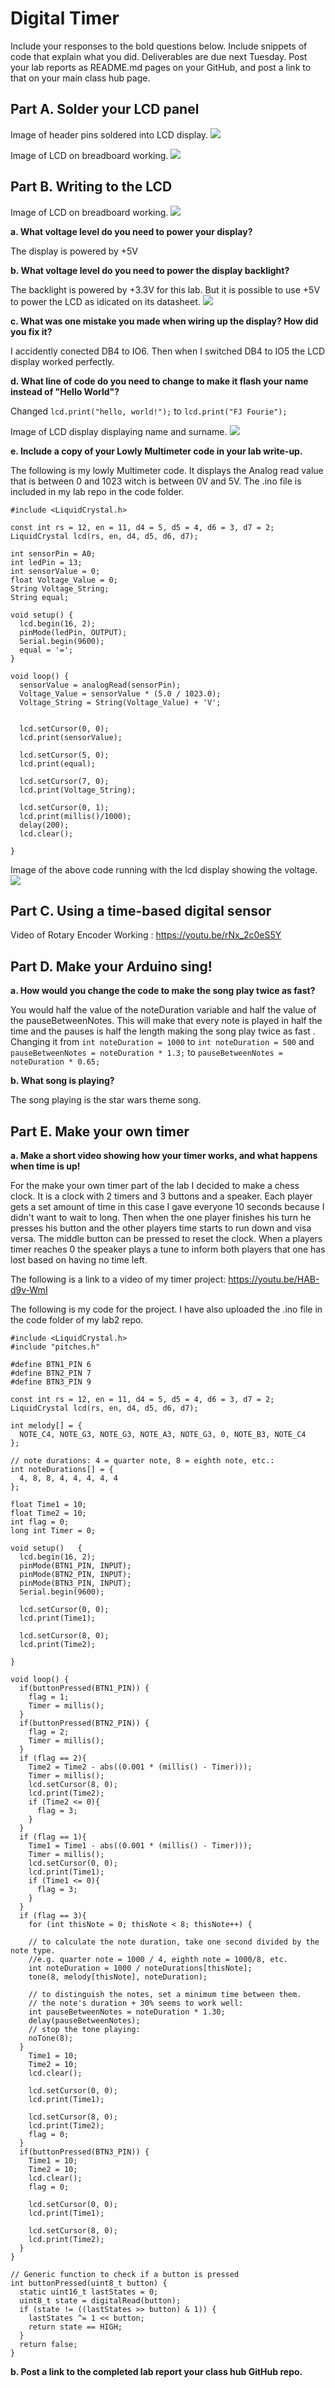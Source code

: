 # Digital Timer
 
Include your responses to the bold questions below. Include snippets of code that explain what you did. Deliverables are due next Tuesday. Post your lab reports as README.md pages on your GitHub, and post a link to that on your main class hub page.

## Part A. Solder your LCD panel

Image of header pins soldered into LCD display.
![](Images/20190912_103815.jpg)


Image of LCD on breadboard working.
![](Images/20190912_103917.jpg)

## Part B. Writing to the LCD

Image of LCD on breadboard working.
![](Images/20190912_103917.jpg)
 
**a. What voltage level do you need to power your display?**

The display is powered by +5V

**b. What voltage level do you need to power the display backlight?**

The backlight is powered by +3.3V for this lab. But it is possible to use +5V to power the LCD as idicated on its datasheet.
![](Images/LCD_pinout.PNG)
   
**c. What was one mistake you made when wiring up the display? How did you fix it?**

I accidently conected DB4 to IO6. Then when I switched DB4 to IO5 the LCD display worked perfectly.

**d. What line of code do you need to change to make it flash your name instead of "Hello World"?**

Changed ```lcd.print("hello, world!");``` to ```lcd.print("FJ Fourie");```

Image of LCD display displaying  name and surname.
![](Images/20190912_104123.jpg)
 
**e. Include a copy of your Lowly Multimeter code in your lab write-up.**

The following is my lowly Multimeter code. It displays the Analog read value that is between 0 and 1023 witch is between 0V and 5V. The .ino file is included in my lab repo in the code folder.
```
#include <LiquidCrystal.h>

const int rs = 12, en = 11, d4 = 5, d5 = 4, d6 = 3, d7 = 2;
LiquidCrystal lcd(rs, en, d4, d5, d6, d7);

int sensorPin = A0;    
int ledPin = 13;      
int sensorValue = 0;
float Voltage_Value = 0;
String Voltage_String;
String equal;

void setup() {
  lcd.begin(16, 2);
  pinMode(ledPin, OUTPUT);
  Serial.begin(9600);
  equal = '=';
}

void loop() { 
  sensorValue = analogRead(sensorPin);
  Voltage_Value = sensorValue * (5.0 / 1023.0);
  Voltage_String = String(Voltage_Value) + 'V';
  
  
  lcd.setCursor(0, 0);
  lcd.print(sensorValue);

  lcd.setCursor(5, 0);
  lcd.print(equal);

  lcd.setCursor(7, 0);
  lcd.print(Voltage_String);
  
  lcd.setCursor(0, 1);
  lcd.print(millis()/1000);
  delay(200);
  lcd.clear();
  
}
```

Image of the above code running with the lcd display showing the voltage.
![](Images/20190913_094744.jpg)


## Part C. Using a time-based digital sensor

Video of Rotary Encoder Working : 
https://youtu.be/rNx_2c0eS5Y


## Part D. Make your Arduino sing!

**a. How would you change the code to make the song play twice as fast?**

You would half the value of the noteDuration variable and half the value of the pauseBetweenNotes. This will make that every note is played in half the time and the pauses is half the length making the song play twice as fast . Changing it from ``` int noteDuration = 1000 ``` to ``` int noteDuration = 500 ``` and ``` pauseBetweenNotes = noteDuration * 1.3; ``` to ``` pauseBetweenNotes = noteDuration * 0.65; ```
 
**b. What song is playing?**

The song playing is the star wars theme song.


## Part E. Make your own timer

**a. Make a short video showing how your timer works, and what happens when time is up!**

For the make your own timer part of the lab I decided to make a chess clock. It is a clock with 2 timers and 3 buttons and a speaker. Each player gets a set amount of time in this case I gave everyone 10 seconds because I didn't want to wait to long. Then when the one player finishes his turn he presses his button and the other players time starts to run down and visa versa. The middle button can be pressed to reset the clock. When a players timer reaches 0 the speaker plays a tune to inform both players that one has lost based on having no time left.

The following is a link to a video of my timer project: https://youtu.be/HAB-d9v-WmI

The following is my code for the project. I have also uploaded the .ino file in the code folder of my lab2 repo.
```
#include <LiquidCrystal.h>
#include "pitches.h"

#define BTN1_PIN 6
#define BTN2_PIN 7
#define BTN3_PIN 9

const int rs = 12, en = 11, d4 = 5, d5 = 4, d6 = 3, d7 = 2;
LiquidCrystal lcd(rs, en, d4, d5, d6, d7);

int melody[] = {
  NOTE_C4, NOTE_G3, NOTE_G3, NOTE_A3, NOTE_G3, 0, NOTE_B3, NOTE_C4
};

// note durations: 4 = quarter note, 8 = eighth note, etc.:
int noteDurations[] = {
  4, 8, 8, 4, 4, 4, 4, 4
};

float Time1 = 10;
float Time2 = 10;
int flag = 0;
long int Timer = 0;

void setup()   {
  lcd.begin(16, 2);     
  pinMode(BTN1_PIN, INPUT);
  pinMode(BTN2_PIN, INPUT); 
  pinMode(BTN3_PIN, INPUT);  
  Serial.begin(9600);

  lcd.setCursor(0, 0);
  lcd.print(Time1);

  lcd.setCursor(8, 0);
  lcd.print(Time2);
  
}

void loop() {
  if(buttonPressed(BTN1_PIN)) {
    flag = 1;
    Timer = millis();
  }
  if(buttonPressed(BTN2_PIN)) {
    flag = 2;
    Timer = millis();
  }
  if (flag == 2){
    Time2 = Time2 - abs((0.001 * (millis() - Timer)));
    Timer = millis();
    lcd.setCursor(8, 0);
    lcd.print(Time2);
    if (Time2 <= 0){
      flag = 3;
    }
  }
  if (flag == 1){
    Time1 = Time1 - abs((0.001 * (millis() - Timer)));
    Timer = millis();
    lcd.setCursor(0, 0);
    lcd.print(Time1);
    if (Time1 <= 0){
      flag = 3;
    }
  }
  if (flag == 3){
    for (int thisNote = 0; thisNote < 8; thisNote++) {

    // to calculate the note duration, take one second divided by the note type.
    //e.g. quarter note = 1000 / 4, eighth note = 1000/8, etc.
    int noteDuration = 1000 / noteDurations[thisNote];
    tone(8, melody[thisNote], noteDuration);

    // to distinguish the notes, set a minimum time between them.
    // the note's duration + 30% seems to work well:
    int pauseBetweenNotes = noteDuration * 1.30;
    delay(pauseBetweenNotes);
    // stop the tone playing:
    noTone(8);
  }
    Time1 = 10;
    Time2 = 10;
    lcd.clear();
    
    lcd.setCursor(0, 0);
    lcd.print(Time1);

    lcd.setCursor(8, 0);
    lcd.print(Time2);
    flag = 0;
  }
  if(buttonPressed(BTN3_PIN)) {
    Time1 = 10;
    Time2 = 10;
    lcd.clear();
    flag = 0;
    
    lcd.setCursor(0, 0);
    lcd.print(Time1);

    lcd.setCursor(8, 0);
    lcd.print(Time2);
  }
}

// Generic function to check if a button is pressed
int buttonPressed(uint8_t button) {
  static uint16_t lastStates = 0;
  uint8_t state = digitalRead(button);
  if (state != ((lastStates >> button) & 1)) {
    lastStates ^= 1 << button;
    return state == HIGH;
  }
  return false;
}
```


**b. Post a link to the completed lab report your class hub GitHub repo.**
